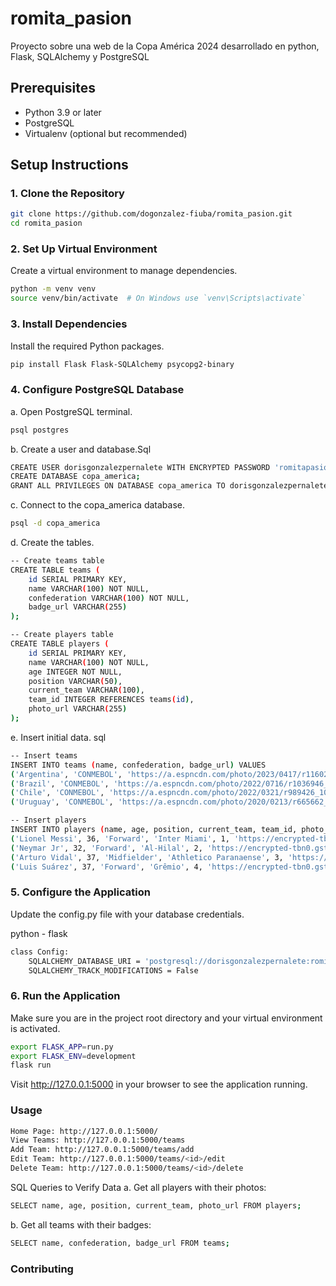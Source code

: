 # romita_pasion
Proyecto sobre una web de la Copa América 2024 desarrollado en python, Flask, SQLAlchemy y PostgreSQL

## Prerequisites

- Python 3.9 or later
- PostgreSQL
- Virtualenv (optional but recommended)

## Setup Instructions

### 1. Clone the Repository

```bash
git clone https://github.com/dogonzalez-fiuba/romita_pasion.git
cd romita_pasion
```
### 2. Set Up Virtual Environment
Create a virtual environment to manage dependencies.

```bash
python -m venv venv
source venv/bin/activate  # On Windows use `venv\Scripts\activate`
```

### 3. Install Dependencies

Install the required Python packages.

```bash
pip install Flask Flask-SQLAlchemy psycopg2-binary

```

### 4. Configure PostgreSQL Database

a. Open PostgreSQL terminal.
```bash
psql postgres
```
b. Create a user and database.Sql

```bash
CREATE USER dorisgonzalezpernalete WITH ENCRYPTED PASSWORD 'romitapasion';
CREATE DATABASE copa_america;
GRANT ALL PRIVILEGES ON DATABASE copa_america TO dorisgonzalezpernalete;
```
c. Connect to the copa_america database.
```bash
psql -d copa_america
```
d. Create the tables.
```bash
-- Create teams table
CREATE TABLE teams (
    id SERIAL PRIMARY KEY,
    name VARCHAR(100) NOT NULL,
    confederation VARCHAR(100) NOT NULL,
    badge_url VARCHAR(255)
);

-- Create players table
CREATE TABLE players (
    id SERIAL PRIMARY KEY,
    name VARCHAR(100) NOT NULL,
    age INTEGER NOT NULL,
    position VARCHAR(50),
    current_team VARCHAR(100),
    team_id INTEGER REFERENCES teams(id),
    photo_url VARCHAR(255)
);
```

e. Insert initial data. sql

```bash
-- Insert teams
INSERT INTO teams (name, confederation, badge_url) VALUES
('Argentina', 'CONMEBOL', 'https://a.espncdn.com/photo/2023/0417/r1160276_1000x1000_1-1.png'),
('Brazil', 'CONMEBOL', 'https://a.espncdn.com/photo/2022/0716/r1036946_1000x1000_1-1.png'),
('Chile', 'CONMEBOL', 'https://a.espncdn.com/photo/2022/0321/r989426_1024x1024_1-1.png'),
('Uruguay', 'CONMEBOL', 'https://a.espncdn.com/photo/2020/0213/r665662_595x595_1-1.png');

-- Insert players
INSERT INTO players (name, age, position, current_team, team_id, photo_url) VALUES
('Lionel Messi', 36, 'Forward', 'Inter Miami', 1, 'https://encrypted-tbn0.gstatic.com/images?q=tbn:ANd9GcTqbCwnIYB5lP4cjn3SVHiEM_ookf207Nww6A&usqp=CAU'),
('Neymar Jr', 32, 'Forward', 'Al-Hilal', 2, 'https://encrypted-tbn0.gstatic.com/images?q=tbn:ANd9GcRibpz3vV3Tl4PNRQyIAkkHQhx-M8zieTGxhA&usqp=CAU'),
('Arturo Vidal', 37, 'Midfielder', 'Athletico Paranaense', 3, 'https://encrypted-tbn0.gstatic.com/images?q=tbn:ANd9GcRDQF-0cy5oQn4MoFU-_p9OuA8RegPBIIWMjQ&usqp=CAU'),
('Luis Suárez', 37, 'Forward', 'Grêmio', 4, 'https://encrypted-tbn0.gstatic.com/images?q=tbn:ANd9GcQumQbtigXYjxGz39q3YbQDtZAMky-RIGRUtVDMfHiQ2Ukd2wCDUztCqt02LhciccRJo3k&usqp=CAU');

```
###  5. Configure the Application
Update the config.py file with your database credentials.

python - flask
```bash
class Config:
    SQLALCHEMY_DATABASE_URI = 'postgresql://dorisgonzalezpernalete:romitapasion@localhost/copa_america'
    SQLALCHEMY_TRACK_MODIFICATIONS = False
```
### 6. Run the Application

Make sure you are in the project root directory and your virtual environment is activated.

```bash
export FLASK_APP=run.py
export FLASK_ENV=development
flask run
```
Visit http://127.0.0.1:5000 in your browser to see the application running.


### Usage
```bash
Home Page: http://127.0.0.1:5000/
View Teams: http://127.0.0.1:5000/teams
Add Team: http://127.0.0.1:5000/teams/add
Edit Team: http://127.0.0.1:5000/teams/<id>/edit
Delete Team: http://127.0.0.1:5000/teams/<id>/delete
```

SQL Queries to Verify Data
a. Get all players with their photos:
```bash
SELECT name, age, position, current_team, photo_url FROM players;
```
b. Get all teams with their badges:
```bash
SELECT name, confederation, badge_url FROM teams;
```
### Contributing